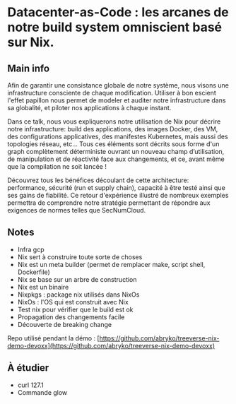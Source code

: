 # Datacenter-as-Code : les arcanes de notre build system omniscient basé sur Nix.

## Main info

Afin de garantir une consistance globale de notre système, nous visons une infrastructure consciente de chaque modification. Utiliser à bon escient l'effet papillon nous permet de modeler et auditer notre infrastructure dans sa globalité, et piloter nos applications à chaque instant.

Dans ce talk, nous vous expliquerons notre utilisation de Nix pour décrire notre infrastructure: build des applications, des images Docker, des VM, des configurations applicatives, des manifestes Kubernetes, mais aussi des topologies réseau, etc... Tous ces éléments sont décrits sous forme d'un graph complètement déterministe ouvrant un nouveau champ d’utilisation, de manipulation et de réactivité face aux changements, et ce, avant même que la compilation ne soit lancée !

Découvrez tous les bénéfices découlant de cette architecture: performance, sécurité (run et supply chain), capacité à être testé ainsi que ses gains de fiabilité. Ce retour d'expérience illustré de nombreux exemples permettra de comprendre notre stratégie permettant de répondre aux exigences de normes telles que SecNumCloud.

## Notes

- Infra gcp
- Nix sert à construire toute sorte de choses
- Nix est un meta builder (permet de remplacer make, script shell, Dockerfile)
- Nix se base sur un arbre de construction
- Nix est un binaire
- Nixpkgs : package nix utilisés dans NixOs
- NixOs : l'OS qui est construit avec Nix
- Test nix pour vérifier que le build est ok
- Propagation des changements facile
- Découverte de breaking change 

Repo utilisé pendant la démo : [https://github.com/abryko/treeverse-nix-demo-devoxx](https://github.com/abryko/treeverse-nix-demo-devoxx)

## À étudier

- curl 127.1
- Commande glow
